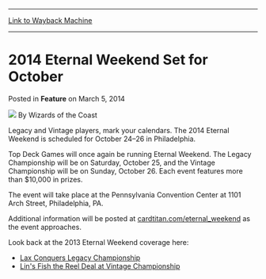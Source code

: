 
---
[Link to Wayback Machine](https://web.archive.org/web/20220527165633/https://magic.wizards.com/en/articles/archive/feature/2014-eternal-weekend-set-october-2014-03-05)

[_metadata_:wayback_url]:- "https://magic.wizards.com/en/articles/archive/feature/2014-eternal-weekend-set-october-2014-03-05"
[_metadata_:wayback_raw_url]:- "https://web.archive.org/web/20220527165633id_/https://magic.wizards.com/en/articles/archive/feature/2014-eternal-weekend-set-october-2014-03-05"
[_metadata_:wayback_capture_timestamp]:- "2022-05-27 16:56:33+00:00"
[_metadata_:description]:- "Legacy and Vintage players, mark your calendars. The 2014 Eternal Weekend is scheduled for October 24–26 in Philadelphia.Top Deck Games will once again be running Eternal Weekend. The Legacy Championship will be on Saturday, October 25, and the Vintage Championship will be on Sunday, October 26. Each event features more than $10,000 in prizes.The event will take place at the"
[_metadata_:generator]:- "Drupal 7 (http://drupal.org)"
---


2014 Eternal Weekend Set for October
====================================



 Posted in **Feature**
 on March 5, 2014 






![](https://media.magic.wizards.com/styles/auth_small/public/images/person/wizards_author.jpg)
By Wizards of the Coast











Legacy and Vintage players, mark your calendars. The 2014 Eternal Weekend is scheduled for October 24–26 in Philadelphia.

Top Deck Games will once again be running Eternal Weekend. The Legacy Championship will be on Saturday, October 25, and the Vintage Championship will be on Sunday, October 26. Each event features more than $10,000 in prizes.

The event will take place at the Pennsylvania Convention Center at 1101 Arch Street, Philadelphia, PA.

 Additional information will be posted at [cardtitan.com/eternal\_weekend](http://www.cardtitan.com/eternal_weekend) as the event approaches. 

Look back at the 2013 Eternal Weekend coverage here:

* [Lax Conquers Legacy Championship](/en/articles/archive/event-coverage/legacy-coverage-eternal-championships-2013-2013-11-02)
* [Lin's Fish the Reel Deal at Vintage Championship](/en/events/coverage/lims-fish-reel-deal-philly)






